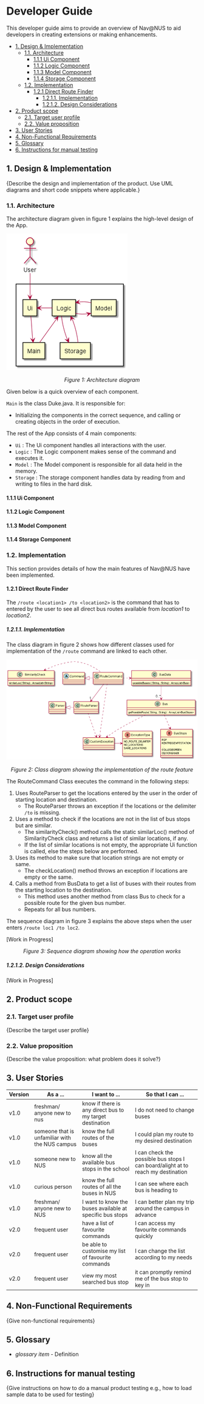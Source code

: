 # Developer Guide

This developer guide aims to provide an overview of Nav@NUS to aid developers in creating extensions or making 
enhancements.

- [1. Design & Implementation](#1-design--implementation)
  * [1.1. Architecture](#11-architecture)
    + [1.1.1 Ui Component](#111-ui-component)
    + [1.1.2 Logic Component](#112-logic-component)
    + [1.1.3 Model Component](#113-model-component)
    + [1.1.4 Storage Component](#114-storage-component) 
  * [1.2. Implementation](#12-implementation)
    + [1.2.1 Direct Route Finder](#121-direct-route-finder)
        * [1.2.1.1. Implementation](#1211-implementation)
        * [1.2.1.2. Design Considerations](#1212-design-considerations)
- [2. Product scope](#2-product-scope)
  * [2.1. Target user profile](#21-target-user-profile)
  * [2.2. Value proposition](#22-value-proposition)
- [3. User Stories](#3-user-stories)
- [4. Non-Functional Requirements](#4-non-functional-requirements)
- [5. Glossary](#5-glossary)
- [6. Instructions for manual testing](#6-instructions-for-manual-testing)

## 1. Design & Implementation

{Describe the design and implementation of the product. Use UML diagrams and short code snippets where applicable.}

### 1.1. Architecture

The architecture diagram given in figure 1 explains the high-level design of the App. 

![Architecture Diagram](Architecture.png)<br>
<i><center>Figure 1: Architecture diagram</center></i>

Given below is a quick overview of each component.

`Main` is the class Duke.java. It is responsible for:

- Initializing the components in the correct sequence, and calling or creating objects in the order of execution.

The rest of the App consists of 4 main components:

- `Ui` : The Ui component handles all interactions with the user.
- `Logic` : The Logic component makes sense of the command and executes it.
- `Model` : The Model component is responsible for all data held in the memory.
- `Storage` : The storage component handles data by reading from and writing to files in the hard disk. 

#### 1.1.1 Ui Component

#### 1.1.2 Logic Component

#### 1.1.3 Model Component

#### 1.1.4 Storage Component

### 1.2. Implementation

This section provides details of how the main features of Nav@NUS have been implemented.

#### 1.2.1 Direct Route Finder

The `/route <location1> /to <location2>` is the command that has to entered by the user to see all direct bus routes 
available from *location1* to *location2*.

##### 1.2.1.1. Implementation

The class diagram in figure 2 shows how different classes used for implementation of the `/route` command are linked to
each other. 

![RouteCommandClass](RouteCommandClass.png)<br>
<i><center>Figure 2: Class diagram showing the implementation of the route feature</center></i>

The RouteCommand Class executes the command in the following steps:
1. Uses RouteParser to get the locations entered by the user in the order of starting location and destination.
    - The RouteParser throws an exception if the locations or the delimiter `/to` is missing.
3. Uses a method to check if the locations are not in the list of bus stops but are similar.
    - The similarityCheck() method calls the static similarLoc() method of SimilarityCheck class and returns a list of 
    similar locations, if any.
    - If the list of similar locations is not empty, the appropriate Ui function is called, else the steps below are 
    performed.
2. Uses its method to make sure that location strings are not empty or same.
    - The checkLocation() method throws an exception if locations are empty or the same.
3. Calls a method from BusData to get a list of buses with their routes from the starting location to the destination.
   - This method uses another method from class Bus to check for a possible route for the given bus number.
   - Repeats for all bus numbers.

The sequence diagram in figure 3 explains the above steps when the user enters `/route loc1 /to loc2`.

[Work in Progress]

<i><center>Figure 3: Sequence diagram showing how the operation works</center></i>

##### 1.2.1.2. Design Considerations

[Work in Progress]

## 2. Product scope

### 2.1. Target user profile

{Describe the target user profile}

### 2.2. Value proposition

{Describe the value proposition: what problem does it solve?}

## 3. User Stories

|Version| As a ... | I want to ... | So that I can ...|
|--------|----------|---------------|------------------|
|v1.0|freshman/ anyone new to nus|know if there is any direct bus to my target destination|I do not need to change buses|
|v1.0|someone that is unfamiliar with the NUS campus|know the full routes of the buses|I could plan my route to my desired destination|
|v1.0|someone new to NUS|know all the available bus stops in the school|I can check the possible bus stops I can board/alight at to reach my destination|
|v1.0|curious person|know the full routes of all the buses in NUS|I can see where each bus is heading to|
|v1.0|freshman/ anyone new to NUS|I want to know the buses available at specific bus stops|I can better plan my trip around the campus in advance|
|v2.0|frequent user|have a list of favourite commands|I can access my favourite commands quickly|
|v2.0|frequent user|be able to customise my list of favourite commands|I can change the list according to my needs|
|v2.0|frequent user|view my most searched bus stop|it can promptly remind me of the bus stop to key in|

## 4. Non-Functional Requirements

{Give non-functional requirements}

## 5. Glossary

* *glossary item* - Definition

## 6. Instructions for manual testing

{Give instructions on how to do a manual product testing e.g., how to load sample data to be used for testing}
